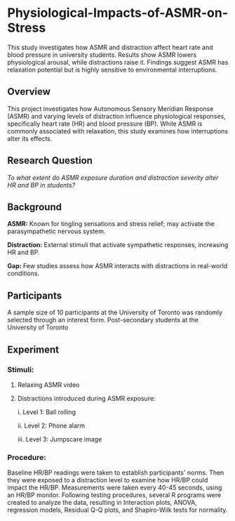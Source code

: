 # Physiological-Impacts-of-ASMR-on-Stress
This study investigates how ASMR and distraction affect heart rate and blood pressure in university students. Results show ASMR lowers physiological arousal, while distractions raise it. Findings suggest ASMR has relaxation potential but is highly sensitive to environmental interruptions.

## Overview

This project investigates how Autonomous Sensory Meridian Response (ASMR) and varying levels of distraction influence physiological responses, specifically heart rate (HR) and blood pressure (BP). While ASMR is commonly associated with relaxation, this study examines how interruptions alter its effects.

## Research Question

*To what extent do ASMR exposure duration and distraction severity alter HR and BP in students?*

## Background

**ASMR:** Known for tingling sensations and stress relief; may activate the parasympathetic nervous system.

**Distraction:** External stimuli that activate sympathetic responses, increasing HR and BP.

**Gap:** Few studies assess how ASMR interacts with distractions in real-world conditions.

## Participants

A sample size of 10 participants at the University of Toronto was randomly selected through an interest form.
Post-secondary students at the University of Toronto

## Experiment

### Stimuli:

1. Relaxing ASMR video

2. Distractions introduced during ASMR exposure:

    i. Level 1: Ball rolling

    ii. Level 2: Phone alarm

    iii. Level 3: Jumpscare image

### Procedure:

Baseline HR/BP readings were taken to establish participants' norms. Then they were exposed to a distraction level to examine how HR/BP could impact the HR/BP. Measurements were taken every 40-45 seconds, using an HR/BP monitor. Following testing procedures, several R programs were created to analyze the data, resulting in Interaction plots, ANOVA, regression models, Residual Q-Q plots, and Shapiro-Wilk tests for normality. 

